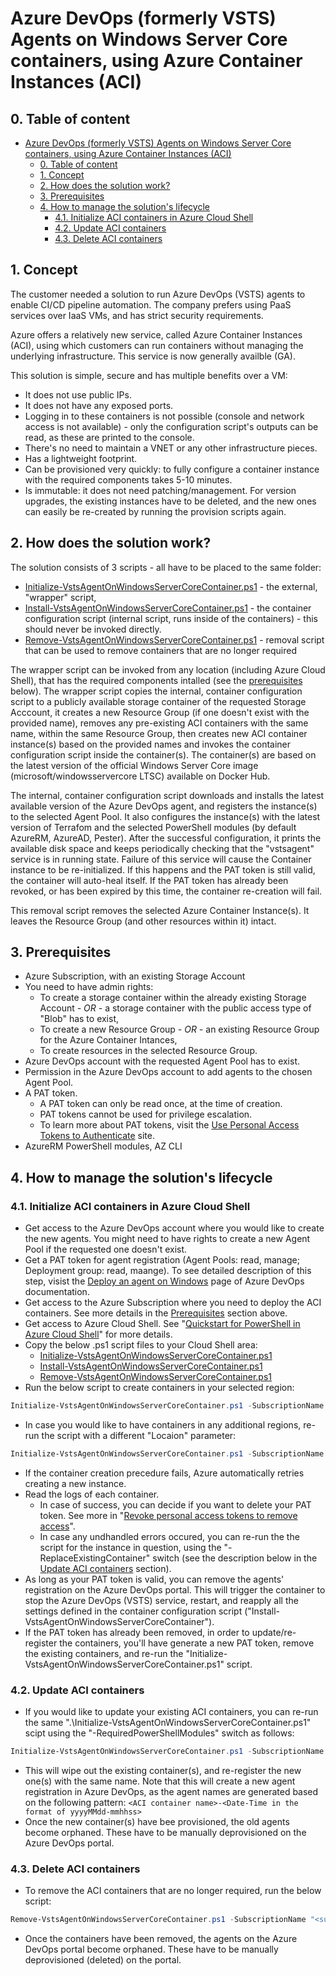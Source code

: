 # Azure DevOps (formerly VSTS) Agents on Windows Server Core containers, using Azure Container Instances (ACI)

## 0. Table of content

- [Azure DevOps (formerly VSTS) Agents on Windows Server Core containers, using Azure Container Instances (ACI)](#azure-devops-formerly-vsts-agents-on-windows-server-core-containers-using-azure-container-instances-aci)
    - [0. Table of content](#0-table-of-content)
    - [1. Concept](#1-concept)
    - [2. How does the solution work?](#2-how-does-the-solution-work)
    - [3. Prerequisites](#3-prerequisites)
    - [4. How to manage the solution's lifecycle](#4-how-to-manage-the-solutions-lifecycle)
        - [4.1. Initialize ACI containers in Azure Cloud Shell](#41-initialize-aci-containers-in-azure-cloud-shell)
        - [4.2. Update ACI containers](#42-update-aci-containers)
        - [4.3. Delete ACI containers](#43-delete-aci-containers)

## 1. Concept

The customer needed a solution to run Azure DevOps (VSTS) agents to enable CI/CD pipeline automation. The company prefers using PaaS services over IaaS VMs, and has strict security requirements.

Azure offers a relatively new service, called Azure Container Instances (ACI), using which customers can run containers without managing the underlying infrastructure. This service is now generally availble (GA).

This solution is simple, secure and has multiple benefits over a VM:

- It does not use public IPs.
- It does not have any exposed ports.
- Logging in to these containers is not possible (console and network access is not available) - only the configuration script's outputs can be read, as these are printed to the console.
- There's no need to maintain a VNET or any other infrastructure pieces.
- Has a lightweight footprint.
- Can be provisioned very quickly: to fully configure a container instance with the required components takes 5-10 minutes.
- Is immutable: it does not need patching/management. For version upgrades, the existing instances have to be deleted, and the new ones can easily be re-created by running the provision scripts again.

## 2. How does the solution work?

The solution consists of 3 scripts - all have to be placed to the same folder:
- [Initialize-VstsAgentOnWindowsServerCoreContainer.ps1](Initialize-VstsAgentOnWindowsServerCoreContainer.md) - the external, "wrapper" script,
- [Install-VstsAgentOnWindowsServerCoreContainer.ps1](Install-VstsAgentOnWindowsServerCoreContainer.md) - the container configuration script (internal script, runs inside of the containers) - this should never be invoked directly.
- [Remove-VstsAgentOnWindowsServerCoreContainer.ps1](Remove-VstsAgentOnWindowsServerCoreContainer.md) - removal script that can be used to remove containers that are no longer required

The wrapper script can be invoked from any location (including Azure Cloud Shell), that has the required components intalled (see the [prerequisites](#Prerequisites)  below). The wrapper script copies the internal, container configuration script to a publicly available storage container of the requested Storage Acccount, it creates a new Resource Group (if one doesn't exist with the provided name), removes any pre-existing ACI containers with the same name, within the same Resource Group, then creates new ACI container instance(s) based on the provided names and invokes the container configuration script inside the container(s). The container(s) are based on the latest version of the official Windows Server Core image (microsoft/windowsservercore LTSC) available on Docker Hub.

The internal, container configuration script downloads and installs the latest available version of the Azure DevOps agent, and registers the instance(s) to the selected Agent Pool. It also configures the instance(s) with the latest version of Terrafom and the selected PowerShell modules (by default AzureRM, AzureAD, Pester). 
After the successful configuration, it prints the available disk space and keeps periodically checking that the "vstsagent" service is in running state. Failure of this service will cause the Container instance to be re-initialized. If this happens and the PAT token is still valid, the container will auto-heal itself. If the PAT token has already been revoked, or has been expired by this time, the container re-creation will fail.

This removal script removes the selected Azure Container Instance(s). It leaves the Resource Group (and other resources within it) intact.

## 3. Prerequisites

- Azure Subscription, with an existing Storage Account
- You need to have admin rights:
  - To create a storage container within the already existing Storage Account *- OR -*  a storage container with the public access type of "Blob" has to exist,
  - To create a new Resource Group *- OR -*  an existing Resource Group for the Azure Container Intances,
  - To create resources in the selected Resource Group.
- Azure DevOps account with the requested Agent Pool has to exist.
- Permission in the Azure DevOps account to add agents to the chosen Agent Pool.
- A PAT token.
  - A PAT token can only be read once, at the time of creation.
  - PAT tokens cannot be used for privilege escalation.
  - To learn more about PAT tokens, visit the [Use Personal Access Tokens to Authenticate](https://docs.microsoft.com/en-us/azure/devops/organizations/accounts/use-personal-access-tokens-to-authenticate?view=vsts) site.
- AzureRM PowerShell modules, AZ CLI

## 4. How to manage the solution's lifecycle

### 4.1. Initialize ACI containers in Azure Cloud Shell

- Get access to the Azure DevOps account where you would like to create the new agents. You might need to have rights to create a new Agent Pool if the requested one doesn't exist.
- Get a PAT token for agent registration (Agent Pools: read, manage; Deployment group: read, maange). To see detailed description of this step, visist the [Deploy an agent on Windows](https://docs.microsoft.com/en-us/azure/devops/pipelines/agents/v2-windows?view=vsts) page of Azure DevOps documentation.
- Get access to the Azure Subscription where you need to deploy the ACI containers. See more details in the [Prerequisites](#Prerequisites) section above.
- Get access to Azure Cloud Shell. See "[Quickstart for PowerShell in Azure Cloud Shell](https://docs.microsoft.com/en-us/azure/cloud-shell/quickstart-powershell)" for more details.
- Copy the below .ps1 script files to your Cloud Shell area:
  - [Initialize-VstsAgentOnWindowsServerCoreContainer.ps1](Initialize-VstsAgentOnWindowsServerCoreContainer.md)
  - [Install-VstsAgentOnWindowsServerCoreContainer.ps1](Install-VstsAgentOnWindowsServerCoreContainer.md)
  - [Remove-VstsAgentOnWindowsServerCoreContainer.ps1](Remove-VstsAgentOnWindowsServerCoreContainer.md)
- Run the below script to create containers in your selected region:

```powershell
Initialize-VstsAgentOnWindowsServerCoreContainer.ps1 -SubscriptionName "<subscription name>" -ResourceGroupName "<resource group name>" -ContainerName "<container 1 name>", "<container 2 name>", "<container n name>" -Location "<azure region 1>" -StorageAccountName "<storage account name>" -VSTSAccountName "<azure devops account name>" -PATToken "<PAT token>" -PoolName "<agent pool name>"
```

- In case you would like to have containers in any additional regions, re-run the script with a different "Locaion" parameter:

```powershell
Initialize-VstsAgentOnWindowsServerCoreContainer.ps1 -SubscriptionName "<subscription name>" -ResourceGroupName "<resource group name>" -ContainerName "<container 1 name>", "<container 2 name>", "<container n name>" -Location "<azure region 2>" -StorageAccountName "<storage account name>" -VSTSAccountName "<azure devops account name>" -PATToken "<PAT token>" -PoolName "<agent pool name>"
```

- If the container creation precedure fails, Azure automatically retries creating a new instance.
- Read the logs of each container.
  - In case of success, you can decide if you want to delete your PAT token. See more in "[Revoke personal access tokens to remove access](https://docs.microsoft.com/en-us/azure/devops/organizations/accounts/use-personal-access-tokens-to-authenticate?view=vsts#revoke-personal-access-tokens-to-remove-access)".
  - In case any undhandled errors occured, you can re-run the the script for the instance in question, using the "-ReplaceExistingContainer" switch (see the description below in the [Update ACI containers](#Update-ACI-containers) section).
- As long as your PAT token is valid, you can remove the agents' registration on the Azure DevOps portal. This will trigger the container to stop the Azure DevOps (VSTS) service, restart, and reapply all the settings defined in the container configuration script ("Install-VstsAgentOnWindowsServerCoreContainer").
- If the PAT token has already been removed, in order to update/re-register the containers, you'll have generate a new PAT token, remove the existing containers, and re-run the "Initialize-VstsAgentOnWindowsServerCoreContainer.ps1" script.

### 4.2. Update ACI containers

- If you would like to update your existing ACI containers, you can re-run the same ".\Initialize-VstsAgentOnWindowsServerCoreContainer.ps1" scipt using the "-RequiredPowerShellModules" switch as follows:

```powershell
Initialize-VstsAgentOnWindowsServerCoreContainer.ps1 -SubscriptionName "<subscription name>" -ResourceGroupName "<resource group name>" -ContainerName "<container 1 name>", "<container 2 name>", "<container n name>" -Location "<azure region 2>" -StorageAccountName "<storage account name>" -VSTSAccountName "<azure devops account name>" -PATToken "<PAT token>" -PoolName "<agent pool name>" -ReplaceExistingContainer
```

- This will wipe out the existing container(s), and re-register the new one(s) with the same name. Note that this will create a new agent registration in Azure DevOps, as the agent names are generated based on the following pattern: `<ACI container name>-<Date-Time in the format of yyyyMMdd-mmhhss>`
- Once the new container(s) have bee provisioned, the old agents become orphaned. These have to be manually deprovisioned on the Azure DevOps portal.

### 4.3. Delete ACI containers

- To remove the ACI containers that are no longer required, run the below script:

```powershell
Remove-VstsAgentOnWindowsServerCoreContainer.ps1 -SubscriptionName "<subscription name>" -ResourceGroupName "<resource group name>" -ContainerName "<container 1 name>", "<container 2 name>", "<container n name>"
```

- Once the containers have been removed, the agents on the Azure DevOps portal become orphaned. These have to be manually deprovisioned (deleted) on the portal.